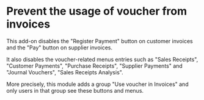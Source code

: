# Prevent the usage of voucher from invoices

This add-on disables the "Register Payment" button on
customer invoices and the "Pay" button on supplier invoices.

It also disables the voucher-related menus entries such as 
"Sales Receipts", "Customer Payments", "Purchase Receipts", 
"Supplier Payments" and "Journal Vouchers", "Sales Receipts Analysis".

More precisely, this module adds a group "Use voucher in Invoices"
and only users in that group see these buttons and menus.
